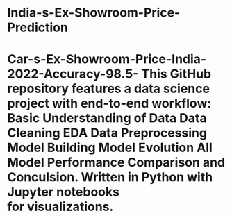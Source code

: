 # India-s-Ex-Showroom-Price-Prediction
# Car-s-Ex-Showroom-Price-India-2022-Accuracy-98.5-  This GitHub repository features a data science project with end-to-end workflow: Basic Understanding of Data Data Cleaning EDA Data Preprocessing Model Building Model Evolution All Model Performance Comparison and Conculsion. Written in Python with Jupyter notebooks for visualizations.
